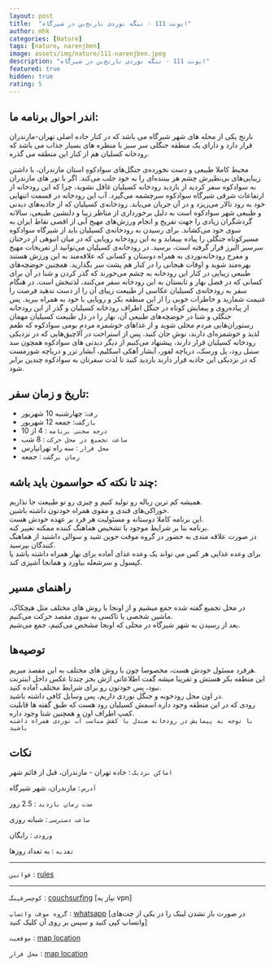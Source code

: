 ```yaml
---
layout: post
title:  "ایونت 111 - تنگه نوردی نارنج‌بن در شیرگاه"
author: mhk
categories: [Nature]
tags: [nature, narenjben]
image: assets/img/nature/111-narenjben.jpeg
description: "ایونت 111 - تنگه نوردی نارنج‌بن در شیرگاه"
featured: true
hidden: true
rating: 5
---
```


## اندر احوال برنامه ما:  
نارنج یکی از محله های شهر شیرگاه می باشد که در کنار جاده اصلی تهران-مازندران قرار دارد و دارای یک منطقه جنگلی سر سبز با  منظره های بسیار جذاب می باشد که رودخانه کسلیان هم از کنار این منطقه می گذره.  

محیط کاملا طبیعی و دست نخورده‌ی جنگل‌های سوادکوهِ استان مازندران، با داشتن زیبایی‌های بی‌نظیرش چشم هر بیننده‌ای را به خود جلب می‌کند. اگر با تور های مازندران به سوادکوه سفر کردید از بازدید رودخانه‌ کسیلیان غافل نشوید، چرا که این رودخانه از ارتفاعات شرقی شیرگاه سوادکوه سرچشمه می‌گیرد. آب این رودخانه در قسمت انتهایی خود به رود تالار می‌ریزد و در آن جریان می‌یابد. رودخانه‌ی کسیلیان که از جاذبه‌های دیدنی و طبیعی شهر سوادکوه است به دلیل برخورداری از مناظر زیبا و دلنشین طبیعی، سالانه گردشگران زیادی را جهت تفریح و انجام ورزش‌های مهیج آبی از اقصی نقاط ایران به سوی خود می‌کشاند. برای رسیدن به رودخانه‌ی کسیلیان باید از شیرگاه سوادکوه مسیرکوتاه جنگلی را پیاده بپیماید و به این رودخانه رویایی که در میان انبوهی از درختان سرسبز البرز قرار گرفته است، برسید. در رودخانه‌ی‌ کسیلیان می‌توانید از تفریحات مهیج و مفرح رودخانه‌نوردی به همراه دوستان و کسانی که علاقه‌مند به این ورزش هستند بهره‌مند شوید و اوقات هیجانی را در کنار هم پشت سر بگذارید. همچنین حوضچه‌های طبیعی زیبایی در کنار این رودخانه به چشم می‌خورند که گذر کردن و شنا در آن برای کسانی که در فصل بهار و تابستان به این رودخانه سفر می‌کنند، لذتبخش است. در هنگام سفر به رودخانه‌ی کسیلیان عکاسی از طبیعت زیبای آن را از دست ندهید فرصت را غنیمت شمارید و خاطرات خوبی را از این منطقه بکر و رویایی با خود به همراه ببرید. پس از پیاده‌روی و پیمایش کوتاه در جنگل اطراف رودخانه کسیلیان و گذر از این رودخانه جنگلی و شنا در حوضچه‌های طبیعی آن، نهار را در دل طبیعت کسیلیان مهمان رستوران‌هایی مردم محلی شوید و از غذاهای خوشمزه مردم بومی سوادکوه که طعم لذیذ و خوشمزه‌ای دارند، نوشِ جان کنید. پس از استراحت در آلاچیق‌هایی که در نزدیکی رودخانه کسیلیان قرار دارند، پیشنهاد می‌کنیم از دیگر دیدنی های سوادکوه همچون سد سنبل رود، پل ورسک، دریاچه لفور، آبشار آهکی اسکلیم، آبشار تزر و دریاچه شورمست که در نزدیکی این جاذبه قرار دارند بازدید کنید تا لذت سفرتان به سوادکوه چندین برابر شود.  

## تاریخ و زمان سفر:  
  - `رفت`: چهارشنبه 10 شهریور  
  - `بازگشت`: جمعه 12 شهریور   
  - `درجه سختی برنامه` : 4 از 10  
  - `ساعت تجمیع در محل حرکت` : 8 شب
  - `محل قرار` : سه راه تهرانپارس
  - `زمان برگشت` : جمعه

## چند تا نکته که حواسمون باید باشه:  
همیشه کم ترین زباله رو تولید کنیم و چیزی رو تو طبیعت جا نذاریم.  
خوراکی‌های قندی و مقوی همراه خودتون داشته باشین.  
این برنامه کاملا دوستانه و مسئولیت هر فرد بر عهده خودش هست.  
برنامه بنا بر شرایط موجود با تشخیص هماهنگ کننده ممکنه تغییر کنه.  
در صورت علاقه مندی به حضور در گروه موقت جوین شید و سوالی داشتید از هماهنگ کنندگان بپرسید.  
برای وعده‌ غذایی هر کس می تواند یک وعده غذای آماده برای نهار همراه داشته باشد یا کپسول و سرشعله بیاورد و همانجا آشپزی کند.  

## راهنمای مسیر
در محل تجمیع گفته شده جمع میشیم و از اونجا با روش های مختلف مثل هیچکاک، ماشین شخصی یا تاکسی به سوی مقصد حرکت می‌کنیم.  
بعد از رسیدن به شهر شیرگاه در محلی که اونجا مشخص می‌کنیم، جمع می‌شیم.  

## توصیه‌ها
هرفرد مسئول خودش هست، مخصوصا چون با روش های مختلف به این مقصد میریم.  
این منطقه بکر هستش و تقریبا میشه گفت اطلاعاتی ازش بجز چندتا عکس داخل اینترنت نبود، پس خودتون رو برای شرایط مختلف آماده کنید.  
در اون محل رودخونه و جنگل نوردی داریم، پس وسایل کافی داشته باشید.  
رودی که در این منطقه وجود داره اسمش کسیلیان رود هست که طبق گفته ها قابلیت کمپ اطراف اون و همچنین شنا وجود داره.  
`با توجه به پیمایش در رودخانه صندل یا کفش مناسب آب نوردی همراه داشته باشید`

## نکات

`اماکن نزدیک` : جاده تهران - مازندران، قبل از قائم شهر  

`آدرس` : مازندران، شهر شیرگاه  

`مدت زمان بازدید` : 2.5 روز  

`ساعت دسترسی` : شبانه روزی  

`ورودی` : رایگان  

`تغذیه` : به تعداد روزها

---

`قوانین` : [rules](/rules-weekend)  

---

`کوچسرفینگ` : [couchsurfing]() [نیاز به vpn]

`گروه موقت واتساپ` : [whatsapp]() [در صورت باز نشدن لینک را در یکی از چت‌های واتساپ کپی کنید و سپس بر روی آن کلیک کنید]

`موقعیت` : [map location](https://www.google.com/maps/place/Narenj+Ben,+Shirgah,+Mazandaran+Province/data=!4m2!3m1!1s0x3f854e14814a4e0d:0xf0bc372dc264fda?sa=X&ved=2ahUKEwjH3t6F49ryAhWLDcAKHagKAuUQ8gF6BAgZEAE)

`محل قرار` : [map location](https://www.google.com/search?newwindow=1&tbs=lf:1,lf_ui:2&tbm=lcl&sxsrf=AOaemvJ_eVrthAZVtFDiEIwD8c0JVXVu1A:1630396192530&q=%D8%B3%D9%87+%D8%B1%D8%A7%D9%87+%D8%AA%D9%87%D8%B1%D8%A7%D9%86%D9%BE%D8%A7%D8%B1%D8%B3&rflfq=1&num=10&ved=2ahUKEwid7JeP49ryAhUjnVwKHddACgQQtgN6BAgPEAM#rlfi=hd:;si:;mv:[[35.8108246,51.5522989],[35.7177223,51.4685813]];tbs:lrf:!1m4!1u3!2m2!3m1!1e1!1m4!1u2!2m2!2m1!1e1!2m1!1e2!2m1!1e3!3sIAE,lf:1,lf_ui:2)
